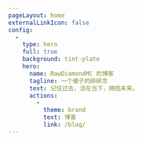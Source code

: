 ```yaml
---
pageLayout: home
externalLinkIcon: false
config:
  -
    type: hero
    full: true
    background: tint-plate
    hero:
      name: RawDiamondMC 的博客
      tagline: 一个傻子的碎碎念
      text: 记住过去，活在当下，拥抱未来。
      actions:
        -
          theme: brand
          text: 博客
          link: /blog/
---
```

